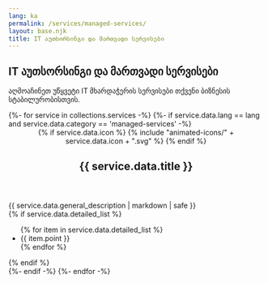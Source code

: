 ```yaml
---
lang: ka
permalink: /services/managed-services/
layout: base.njk
title: IT აუთსორსინგი და მართვადი სერვისები
---
```

<section class="page-section">
    <div class="container">
        <div class="section-title text-center" data-aos="fade-up">
            <h1>IT აუთსორსინგი და მართვადი სერვისები</h1>
            <p>აღმოაჩინეთ უწყვეტი IT მხარდაჭერის სერვისები თქვენი ბიზნესის სტაბილურობისთვის.</p>
        </div>
        <div class="service-content-wrapper" data-aos="fade-up" data-aos-delay="200">
            {%- for service in collections.services -%}
                {%- if service.data.lang == lang and service.data.category == 'managed-services' -%}
                    <article class="service-full-item">
                        <header class="service-full-header">
                            <div class="service-full-icon">
                            {% if service.data.icon %}
                                {% include "animated-icons/" + service.data.icon + ".svg" %}
                            {% endif %}
                            </div>
                            <h2>{{ service.data.title }}</h2>
                        </header>
                        <div class="service-full-description">
                            {{ service.data.general_description | markdown | safe }}
                        </div>
                        {% if service.data.detailed_list %}
                        <ul class="service-detailed-list">
                            {% for item in service.data.detailed_list %}
                            <li>{{ item.point }}</li>
                            {% endfor %}
                        </ul>
                        {% endif %}
                    </article>
                {%- endif -%}
            {%- endfor -%}
        </div>
    </div>
</section>